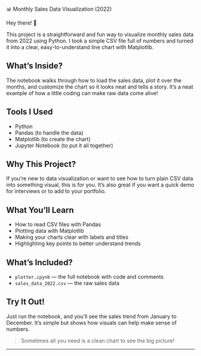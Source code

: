 📊 Monthly Sales Data Visualization (2022)

Hey there! 👋

This project is a straightforward and fun way to visualize monthly sales data from 2022 using Python. I took a simple CSV file full of numbers and turned it into a clear, easy-to-understand line chart with Matplotlib.

## What’s Inside?

The notebook walks through how to load the sales data, plot it over the months, and customize the chart so it looks neat and tells a story. It’s a neat example of how a little coding can make raw data come alive!

## Tools I Used

* Python
* Pandas (to handle the data)
* Matplotlib (to create the chart)
* Jupyter Notebook (to put it all together)

## Why This Project?

If you’re new to data visualization or want to see how to turn plain CSV data into something visual, this is for you. It’s also great if you want a quick demo for interviews or to add to your portfolio.

## What You’ll Learn

* How to read CSV files with Pandas
* Plotting data with Matplotlib
* Making your charts clear with labels and titles
* Highlighting key points to better understand trends

## What’s Included?

* `plotter.ipynb` — the full notebook with code and comments
* `sales_data_2022.csv` — the raw sales data

## Try It Out!

Just run the notebook, and you’ll see the sales trend from January to December. It’s simple but shows how visuals can help make sense of numbers.

> Sometimes all you need is a clean chart to see the big picture!

---
